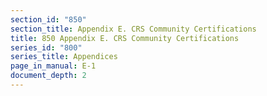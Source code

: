 ```yaml
---
section_id: "850"
section_title: Appendix E. CRS Community Certifications
title: 850 Appendix E. CRS Community Certifications
series_id: "800"
series_title: Appendices
page_in_manual: E-1
document_depth: 2
---
```

